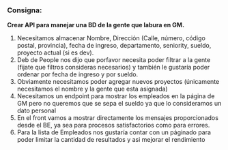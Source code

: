 ### Consigna:
**Crear API para manejar una BD de la gente que labura en GM.**
  1. Necesitamos almacenar Nombre, Dirección (Calle, número, código postal, provincia), fecha de ingreso, departamento, seniority, sueldo, proyecto actual (si es dev).
  2. Deb de People nos dijo que porfavor necesita poder filtrar a la gente (fijate que filtros consideras necesarios) y también le gustaría poder ordenar por fecha de ingreso y por sueldo.
  3. Obviamente necesitamos poder agregar nuevos proyectos (únicamente necesitamos el nombre y la gente que esta asignada)
  4. Necesitamos un endpoint para mostrar los empleados en la página de GM pero no queremos que se sepa el sueldo ya que lo consideramos un dato personal
  5. En el front vamos a mostrar directamente los mensajes proporcionados desde el BE, ya sea para procesos satisfactorios como para errores.
  6. Para la lista de Empleados nos gustaría contar con un páginado para poder limitar la cantidad de resultados y asi mejorar el rendimiento
